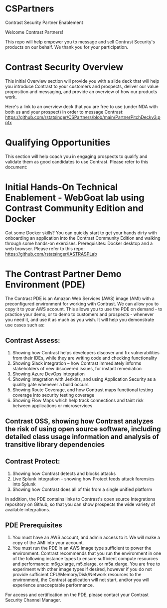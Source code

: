 # CSPartners
Contrast Security Partner Enablement

Welcome Contrast Partners!

This repo will help empower you to message and sell Contrast Security's products on our behalf. We thank you for your participation.

# Contrast Security Overview

This initial Overview section will provide you with a slide deck that will help you introduce Contrast to your customers and prospects, deliver our value proposition and messaging, and provide an overview of how our products work.

Here's a link to an overview deck that you are free to use (under NDA with both us and your prospect) in order to message Contrast: https://github.com/rstatsinger/CSPartners/blob/main/PartnerPitchDeckv3.pptx

# Qualifying Opportunities

This section will help coach you in engaging prospects to qualify and validate them as good candidates to use Contrast.
Please refer to this document:

# Initial Hands-On Technical Enablement - WebGoat lab using Contrast Community Edition and Docker

Got some Docker skills? You can quickly start to get your hands dirty with onboarding an application into the Contrast Community Edition and walking through some hands-on exercises. Prerequisites: Docker desktop and a web browser. Please refer to this repo: https://github.com/rstatsinger/IASTRASPLab

# The Contrast Partner Demo Environment (PDE)

The Contrast PDE is an Amazon Web Services (AWS) image (AMI) with a preconfigured environment for working with Contrast. We can allow you to copy it to your AWS account. This allows you to use the PDE on demand - to practice your demo, or to demo to customers and prospects - whenever you need it, and use it as much as you wish. It will help you demonstrate use cases such as:

## Contrast Assess:
1. Showing how Contrast helps developers discover and fix vulnerabilities from their IDEs, while they are writing code and checking functionality
2. Showing Slack integration – how Contrast immediately informs stakeholders of new discovered issues, for instant remediation
3. Showing Azure DevOps integration
4. Showing integration with Jenkins, and using Application Security as a quality gate whenever a build occurs
5. Showing Route Coverage, and how Contrast maps functional testing coverage into security testing coverage
6. Showing Flow Maps which help track connections and taint risk between applications or microservices

## Contrast OSS, showing how Contrast analyzes the risk of using open source software, including detailed class usage information and analysis of transitive library dependencies

## Contrast Protect:
1. Showing how Contrast detects and blocks attacks
2. Live Splunk integration – showing how Protect feeds attack forensics into Splunk
3. Showing how Contrast does all of this from a single unified platform

In addition, the PDE contains links to Contrast's open source Integrations repository on Github, so that you can show prospects the wide variety of available integrations.

## PDE Prerequisites
1. You must have an AWS account, and admin access to it. We will make a copy of the AMI into your account.
2. You must run the PDE in an AWS image type sufficient to power the environment. Contrast recommends that you run the environment in one of the following instance types to ensure sufficient compute resources and performance: m6g.xlarge, m5.xlarge, or m5a.xlarge. You are free to experiment with other image types if desired, however if you do not provide sufficient CPU/Memory/Disk/Network resources to the environment, the Contrast application will not start, and/or you will experience unacceptable performance.

For access and certification on the PDE, please contact your Contrast Security Channel Manager.
